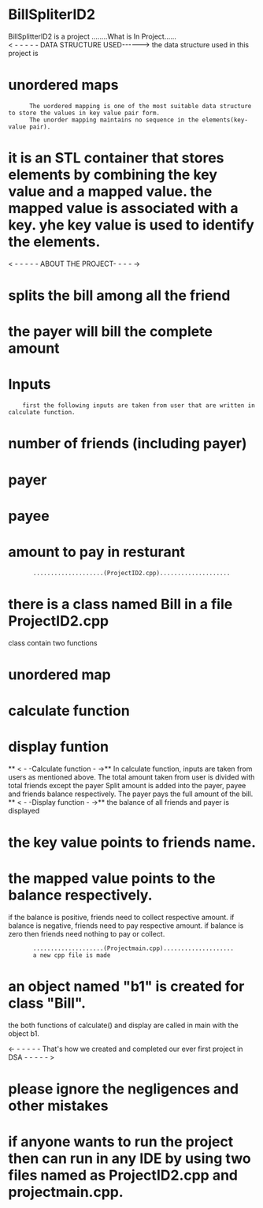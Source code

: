 # BillSpliterID2
BillSplitterID2 is a project
........What is In Project......  
 < -  - - - - DATA STRUCTURE USED------>
 the data structure used in this project is 
 # unordered maps
          The uordered mapping is one of the most suitable data structure to store the values in key value pair form.
          The unorder mapping maintains no sequence in the elements(key-value pair).
# it is an STL container that stores elements by combining the key value and a mapped value. the mapped value is associated with a key. yhe key value is used to identify the elements.
 < - - - - - ABOUT THE PROJECT- - - - ->
 # splits the bill among all the friend
 # the payer will bill the complete amount
 # Inputs
        first the following inputs are taken from user that are written in calculate function.
  # number of friends (including payer)
  # payer
   # payee 
   # amount to pay in resturant
   
           ....................(ProjectID2.cpp)....................
   # there is a class named Bill in a file ProjectID2.cpp
   class contain two functions
   # unordered map
   # calculate function
   # display funtion
   ** < - -Calculate function - ->**
   In calculate function, inputs are taken from users as mentioned above.
   The total amount taken from user is divided with total friends except the payer
   Split amount is added into the payer, payee and friends balance respectively.
   The payer pays the full amount of the bill.
   ** < - -Display function - ->**
   the balance of all friends and payer is displayed
   # the key value points to friends name.
   # the mapped value points to the balance respectively.

   if the balance is positive,  friends need to collect respective amount.
   if balance is negative, friends need to pay respective amount.
   if balance is zero then friends need nothing  to pay or collect.

   
           ....................(Projectmain.cpp)....................
           a new cpp file is made 
   # an object named "b1" is created for class "Bill". 
   the both functions of calculate() and display are called in main with the object b1.

<- - - - - - That's how we created and completed our ever first project in DSA - - - - - >
# please ignore the negligences and other mistakes

# if anyone wants to run the project then can run in any IDE by using two files named as ProjectID2.cpp and projectmain.cpp. 
